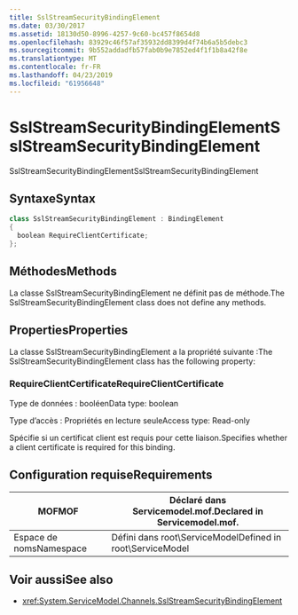 ```yaml
---
title: SslStreamSecurityBindingElement
ms.date: 03/30/2017
ms.assetid: 18130d50-8996-4257-9c60-bc457f8654d8
ms.openlocfilehash: 83929c46f57af35932dd8399d4f74b6a5b5debc3
ms.sourcegitcommit: 9b552addadfb57fab0b9e7852ed4f1f1b8a42f8e
ms.translationtype: MT
ms.contentlocale: fr-FR
ms.lasthandoff: 04/23/2019
ms.locfileid: "61956648"
---
```

# <a name="sslstreamsecuritybindingelement"></a><span data-ttu-id="c2ab7-102">SslStreamSecurityBindingElement</span><span class="sxs-lookup"><span data-stu-id="c2ab7-102">SslStreamSecurityBindingElement</span></span>
<span data-ttu-id="c2ab7-103">SslStreamSecurityBindingElement</span><span class="sxs-lookup"><span data-stu-id="c2ab7-103">SslStreamSecurityBindingElement</span></span>  
  
## <a name="syntax"></a><span data-ttu-id="c2ab7-104">Syntaxe</span><span class="sxs-lookup"><span data-stu-id="c2ab7-104">Syntax</span></span>  
  
```csharp
class SslStreamSecurityBindingElement : BindingElement  
{  
  boolean RequireClientCertificate;  
};  
```  
  
## <a name="methods"></a><span data-ttu-id="c2ab7-105">Méthodes</span><span class="sxs-lookup"><span data-stu-id="c2ab7-105">Methods</span></span>  
 <span data-ttu-id="c2ab7-106">La classe SslStreamSecurityBindingElement ne définit pas de méthode.</span><span class="sxs-lookup"><span data-stu-id="c2ab7-106">The SslStreamSecurityBindingElement class does not define any methods.</span></span>  
  
## <a name="properties"></a><span data-ttu-id="c2ab7-107">Properties</span><span class="sxs-lookup"><span data-stu-id="c2ab7-107">Properties</span></span>  
 <span data-ttu-id="c2ab7-108">La classe SslStreamSecurityBindingElement a la propriété suivante :</span><span class="sxs-lookup"><span data-stu-id="c2ab7-108">The SslStreamSecurityBindingElement class has the following property:</span></span>  
  
### <a name="requireclientcertificate"></a><span data-ttu-id="c2ab7-109">RequireClientCertificate</span><span class="sxs-lookup"><span data-stu-id="c2ab7-109">RequireClientCertificate</span></span>  
 <span data-ttu-id="c2ab7-110">Type de données : booléen</span><span class="sxs-lookup"><span data-stu-id="c2ab7-110">Data type: boolean</span></span>  
  
 <span data-ttu-id="c2ab7-111">Type d’accès : Propriétés en lecture seule</span><span class="sxs-lookup"><span data-stu-id="c2ab7-111">Access type: Read-only</span></span>  
  
 <span data-ttu-id="c2ab7-112">Spécifie si un certificat client est requis pour cette liaison.</span><span class="sxs-lookup"><span data-stu-id="c2ab7-112">Specifies whether a client certificate is required for this binding.</span></span>  
  
## <a name="requirements"></a><span data-ttu-id="c2ab7-113">Configuration requise</span><span class="sxs-lookup"><span data-stu-id="c2ab7-113">Requirements</span></span>  
  
|<span data-ttu-id="c2ab7-114">MOF</span><span class="sxs-lookup"><span data-stu-id="c2ab7-114">MOF</span></span>|<span data-ttu-id="c2ab7-115">Déclaré dans Servicemodel.mof.</span><span class="sxs-lookup"><span data-stu-id="c2ab7-115">Declared in Servicemodel.mof.</span></span>|  
|---------|-----------------------------------|  
|<span data-ttu-id="c2ab7-116">Espace de noms</span><span class="sxs-lookup"><span data-stu-id="c2ab7-116">Namespace</span></span>|<span data-ttu-id="c2ab7-117">Défini dans root\ServiceModel</span><span class="sxs-lookup"><span data-stu-id="c2ab7-117">Defined in root\ServiceModel</span></span>|  
  
## <a name="see-also"></a><span data-ttu-id="c2ab7-118">Voir aussi</span><span class="sxs-lookup"><span data-stu-id="c2ab7-118">See also</span></span>

- <xref:System.ServiceModel.Channels.SslStreamSecurityBindingElement>

